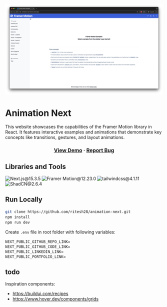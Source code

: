 <p align="center">
  <a href="https://github.com/ritesh28/animation-next" target="_blank">
    <img data-source="github" loading="lazy" alt="Animation Next" src="https://github.com/ritesh28/animation-next/raw/main/public/page_home.png" width="750"/>
  </a>
</p>

# Animation Next

This website showcases the capabilities of the Framer Motion library in React. It features interactive examples and animations that demonstrate key concepts like transitions, gestures, and layout animations.

<h3 align="center">
  <a href="https://animation-next-lemon.vercel.app/" target="_blank">View Demo</a>
  <span> · </span>
  <a href="https://github.com/ritesh28/animation-next/issues" target="_blank">Report Bug</a>
</h3>

## Libraries and Tools

![Next.js@15.3.5](https://img.shields.io/badge/Next.js-15.3.5-blue?logo=nextdotjs)
![Framer Motion@12.23.0](https://img.shields.io/badge/Framer_Motion-12.23.0-blue)
![tailwindcss@4.1.11](https://img.shields.io/badge/Tailwindcss-4.1.11-blue?logo=tailwindcss)
![ShadCN@2.6.4](https://img.shields.io/badge/ShadCN-2.6.4-blue?logo=shadcnui)

## Run Locally

```bash
git clone https://github.com/ritesh28/animation-next.git
npm install
npm run dev
```

Create `.env` file in root folder with following variables:

```env
NEXT_PUBLIC_GITHUB_REPO_LINK=
NEXT_PUBLIC_GITHUB_CODE_LINK=
NEXT_PUBLIC_LINKEDIN_LINK=
NEXT_PUBLIC_PORTFOLIO_LINK=
```

## todo

Inspiration components:

- https://buildui.com/recipes
- https://www.hover.dev/components/grids
